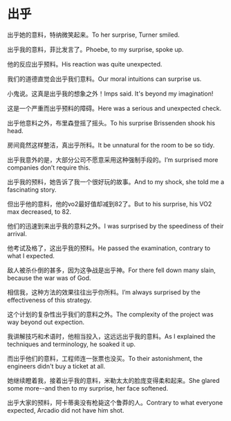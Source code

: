 # 出乎

<p><span class="chinese">出乎她的意料，特纳微笑起来。</span><span class="english">To her surprise, Turner smiled.</span></p>

<p><span class="chinese">出乎我的意料，菲比发言了。</span><span class="english">Phoebe, to my surprise, spoke up.</span></p>

<p><span class="chinese">他的反应出乎预料。</span><span class="english">His reaction was quite unexpected.</span></p>

<p><span class="chinese">我们的道德直觉会出乎我们意料。</span><span class="english">Our moral intuitions can surprise us.</span></p>

<p><span class="chinese">小鬼说。这真是出乎我的想象之外！</span><span class="english">Imps said. It's beyond my imagination!</span></p>

<p><span class="chinese">这是一个严重而出乎预料的障碍。</span><span class="english">Here was a serious and unexpected check.</span></p>

<p><span class="chinese">出乎他意料之外，布里森登摇了摇头。</span><span class="english">To his surprise Brissenden shook his head.</span></p>

<p><span class="chinese">房间竟然这样整洁，真出乎所料。</span><span class="english">It be unnatural for the room to be so tidy.</span></p>

<p><span class="chinese">出乎我意外的是，大部分公司不愿意采用这种强制手段的。</span><span class="english">I’m surprised more companies don’t require this.</span></p>

<p><span class="chinese">出乎我的预料，她告诉了我一个很好玩的故事。</span><span class="english">And to my shock, she told me a fascinating story.</span></p>

<p><span class="chinese">但出乎他的意料，他的vo2最好值却减到82了。</span><span class="english">But to his surprise, his VO2 max decreased, to 82.</span></p>

<p><span class="chinese">他们的迅速到来出乎我的意料之外。</span><span class="english">I was surprised by the speediness of their arrival.</span></p>

<p><span class="chinese">他考试及格了，这出乎我的预料。</span><span class="english">He passed the examination, contrary to what I expected.</span></p>

<p><span class="chinese">敌人被杀仆倒的甚多，因为这争战是出乎神。</span><span class="english">For there fell down many slain, because the war was of God.</span></p>

<p><span class="chinese">相信我，这种方法的效果往往出乎你所料。</span><span class="english">I’m always surprised by the effectiveness of this strategy.</span></p>

<p><span class="chinese">这个计划的复杂性出乎我们的意料之外。</span><span class="english">The complexity of the project was way beyond out expection.</span></p>

<p><span class="chinese">我讲解技巧和术语时，他相当投入，这远远出乎我的意料。</span><span class="english">As I explained the techniques and terminology, he soaked it up.</span></p>

<p><span class="chinese">而出乎他们的意料，工程师连一张票也没买。</span><span class="english">To their astonishment, the engineers didn't buy a ticket at all.</span></p>

<p><span class="chinese">她继续瞪着我，接着出乎我的意料，米勒太太的脸庞变得柔和起来。</span><span class="english">She glared some more--and then to my surprise, her face softened.</span></p>

<p><span class="chinese">出乎大家的预料，阿卡蒂奥没有枪毙这个鲁莽的人。</span><span class="english">Contrary to what everyone expected, Arcadio did not have him shot.</span></p>

